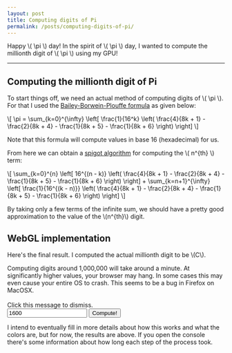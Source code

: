 ```yaml
---
layout: post
title: Computing digits of Pi
permalink: /posts/computing-digits-of-pi/
---
```


Happy \\( \pi \\) day! In the spirit of \\( \pi \\) day, I wanted to compute the
millionth digit of \\( \pi \\) using my GPU! 

---

<link rel="stylesheet" href="{{ '/static/pi_digits/style.css' | relative_url }}">
<script src="{{ '/static/pi_digits/src/script.js' | relative_url }}" type="text/javascript"></script>
<script src="{{ '/static/pi_digits/post.js' | relative_url }}" type="text/javascript"></script>
<script>
const root = "{{ '/static/pi_digits/src' | relative_url }}";
</script>

## Computing the millionth digit of Pi

To start things off, we need an actual method of computing digits of \\( \pi
\\). For that I used the
[Bailey-Borwein-Plouffe formula](https://en.wikipedia.org/wiki/Bailey–Borwein–Plouffe_formula)
as given below:

\\[
\pi = \sum\_{k=0}^{\infty} \left[
    \frac{1}{16^k} \left(
        \frac{4}{8k + 1} - \frac{2}{8k + 4} - \frac{1}{8k + 5} - \frac{1}{8k + 6}
    \right)
\right]
\\]

Note that this formula will compute values in base 16 (hexadecimal) for us.

From here we can obtain a
[spigot algorithm](https://en.wikipedia.org/wiki/Spigot_algorithm)
for computing the \\( n^{th} \\) term:

\\[
\sum\_{k=0}^{n} \left[
    16^{(n - k)} \left(
        \frac{4}{8k + 1} - \frac{2}{8k + 4} - \frac{1}{8k + 5} - \frac{1}{8k + 6}
    \right)
\right] + 
\sum\_{k=n+1}^{\infty} \left[
    \frac{1}{16^{(k - n)}} \left(
        \frac{4}{8k + 1} - \frac{2}{8k + 4} - \frac{1}{8k + 5} - \frac{1}{8k + 6}
    \right)
\right] 
\\]

By taking only a few terms of the infinite sum, we should have a pretty good
approximation to the value of the \\(n^{th}\\) digit.

## WebGL implementation

Here's the final result. I computed the actual millionth digit to be \\(C\\).

<div class="isa_error" onclick="this.remove()">
Computing digits around 1,000,000 will take around a minute. At significantly
higher values, your browser may hang. In some cases this may even cause your
entire OS to crash. This seems to be a bug in Firefox on MacOSX.
<br>
<br>
Click this message to dismiss.
</div>

<input id="pi_input" value="1600"/>
<button onclick="get_pi_digit()">Compute!</button>
<script>
document.addEventListener('DOMContentLoaded', get_pi_digit);
</script>
<div id="container"></div>

I intend to eventually fill in more details about how this works and what the
colors are, but for now, the results are above. If you open the console there's
some information about how long each step of the process took.
